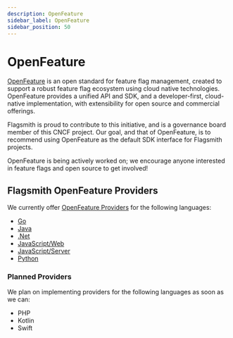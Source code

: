 ```yaml
---
description: OpenFeature
sidebar_label: OpenFeature
sidebar_position: 50
---
```


# OpenFeature

[OpenFeature](https://openfeature.dev/) is an open standard for feature flag management, created to support a robust feature flag ecosystem using cloud native technologies. OpenFeature provides a unified API and SDK, and a developer-first, cloud-native implementation, with extensibility for open source and commercial offerings.

Flagsmith is proud to contribute to this initiative, and is a governance board member of this CNCF project. Our goal, and that of OpenFeature, is to recommend using OpenFeature as the default SDK interface for Flagsmith projects.

OpenFeature is being actively worked on; we encourage anyone interested in feature flags and open source to get involved!

## Flagsmith OpenFeature Providers

We currently offer [OpenFeature Providers](https://docs.openfeature.dev/docs/reference/concepts/provider) for the following languages:

- [Go](https://github.com/open-feature/go-sdk-contrib/tree/main/providers/flagsmith)
- [Java](https://github.com/open-feature/java-sdk-contrib/tree/main/providers/flagsmith)
- [.Net](https://github.com/open-feature/dotnet-sdk-contrib/tree/main/src/OpenFeature.Contrib.Providers.Flagsmith)
- [JavaScript/Web](https://github.com/open-feature/js-sdk-contrib/tree/main/libs/providers/flagsmith-client)
- [JavaScript/Server](https://github.com/open-feature/js-sdk-contrib/tree/main/libs/providers/flagsmith)
- [Python](https://github.com/Flagsmith/flagsmith-openfeature-provider-python)

### Planned Providers

We plan on implementing providers for the following languages as soon as we can:

- PHP
- Kotlin
- Swift
